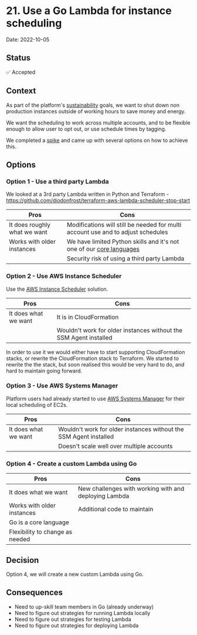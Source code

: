 # 21. Use a Go Lambda for instance scheduling

Date: 2022-10-05

## Status

✅ Accepted

## Context

As part of the platform's [sustainability](https://user-guide.modernisation-platform.service.justice.gov.uk/user-guide/sustainability.html) goals, we want to shut down non production instances outside of working hours to save money and energy.

We want the scheduling to work across multiple accounts, and to be flexible enough to allow user to opt out, or use schedule times by tagging.

We completed a [spike](https://github.com/ministryofjustice/modernisation-platform/issues/1091) and came up with several options on how to achieve this.

## Options

### Option 1 - Use a third party Lambda

We looked at a 3rd party Lambda written in Python and Terraform - <https://github.com/diodonfrost/terraform-aws-lambda-scheduler-stop-start>

| Pros                         | Cons                                                                                                                                                                                                             |
| ---------------------------- | ---------------------------------------------------------------------------------------------------------------------------------------------------------------------------------------------------------------- |
| It does roughly what we want | Modifications will still be needed for multi account use and to adjust schedules                                                                                                                                 |
| Works with older instances   | We have limited Python skills and it's not one of our [core languages](https://github.com/ministryofjustice/modernisation-platform/blob/main/architecture-decision-record/0019-use-bash-go-as-core-languages.md) |
|                              | Security risk of using a third party Lambda                                                                                                                                                                      |

### Option 2 - Use AWS Instance Scheduler

Use the [AWS Instance Scheduler](https://aws.amazon.com/solutions/implementations/instance-scheduler/) solution.

| Pros                 | Cons                                                              |
| -------------------- | ----------------------------------------------------------------- |
| It does what we want | It is in CloudFormation                                           |
|                      | Wouldn't work for older instances without the SSM Agent installed |

In order to use it we would either have to start supporting CloudFormation stacks, or rewrite the CloudFormation stack to Terraform. We started to rewrite the the stack, but soon realised this would be very hard to do, and hard to maintain going forward.

### Option 3 - Use AWS Systems Manager

Platform users had already started to use [AWS Systems Manager](https://aws.amazon.com/systems-manager/) for their local scheduling of EC2s.

| Pros                 | Cons                                                              |
| -------------------- | ----------------------------------------------------------------- |
| It does what we want | Wouldn't work for older instances without the SSM Agent installed |
|                      | Doesn't scale well over multiple accounts                         |

### Option 4 - Create a custom Lambda using Go

| Pros                            | Cons                                                  |
| ------------------------------- | ----------------------------------------------------- |
| It does what we want            | New challenges with working with and deploying Lambda |
| Works with older instances      | Additional code to maintain                           |
| Go is a core language           |                                                       |
| Flexibility to change as needed |                                                       |

## Decision

Option 4, we will create a new custom Lambda using Go.

## Consequences

- Need to up-skill team members in Go (already underway)
- Need to figure out strategies for running Lambda locally
- Need to figure out strategies for testing Lambda
- Need to figure out strategies for deploying Lambda
